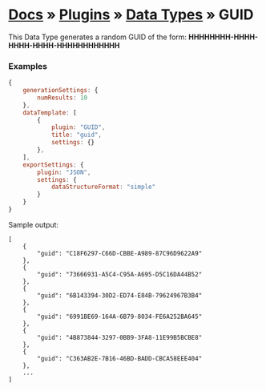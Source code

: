# [Docs](../../../../../docs/README.md) &raquo; [Plugins](../../README.md) &raquo; [Data Types](../README.md) &raquo; GUID

This Data Type generates a random GUID of the form: **HHHHHHHH-HHHH-HHHH-HHHH-HHHHHHHHHHHH**  


### Examples

```javascript
{
    generationSettings: {
        numResults: 10
    },
    dataTemplate: [
        {
            plugin: "GUID",
            title: "guid",
            settings: {}
        },
    ],
    exportSettings: {
        plugin: "JSON",
        settings: {
            dataStructureFormat: "simple"
        }
    }
}
```

Sample output:

```
[
    {
        "guid": "C18F6297-C66D-CBBE-A989-87C96D9622A9"
    },
    {
        "guid": "73666931-A5C4-C95A-A695-D5C16DA44B52"
    },
    {
        "guid": "6B143394-30D2-ED74-E84B-79624967B3B4"
    },
    {
        "guid": "6991BE69-164A-6B79-8034-FE6A252BA645"
    },
    {
        "guid": "4B873844-3297-0BB9-3FA8-11E99B5BCBE8"
    },
    {
        "guid": "C363AB2E-7B16-46BD-BADD-CBCA58EEE404"
    },
    ...
]
```
